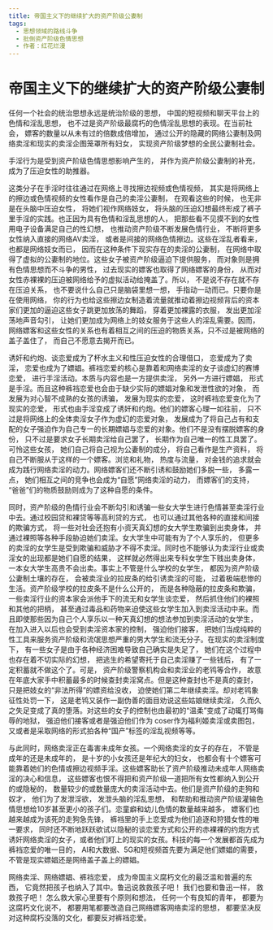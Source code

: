 ```yaml
---
title: 帝国主义下的继续扩大的资产阶级公妻制
tags:
  - 思想领域的路线斗争
  - 批倒资产阶级色情思想
  - 作者：红花烂漫
---
```


# 帝国主义下的继续扩大的资产阶级公妻制

任何一个社会的统治思想永远是统治阶级的思想， 中国的短视频和聊天平台上的色情和淫乱思想， 也不过是资产阶级最腐朽的色情淫乱思想的表现。在当前社会， 嫖客的数量以从未有过的倍数成倍增加， 通过公开的隐藏的网络公妻制及网络卖淫和现实的卖淫企图笼罩所有妇女， 实现资产阶级梦想的全民公妻制社会。

手淫行为是受到资产阶级色情思想影响产生的， 并作为资产阶级公妻制的补充， 成为了压迫女性的助推器。

这类分子在手淫时往往通过在网络上寻找擦边视频或色情视频， 其实是将网络上的擦边或色情视频的女性看作是自己的卖淫公妻制， 在观看这些的时候， 也无非是在头脑中压迫女性， 将她们视作网络妓女， 将头脑的压迫幻想最终形成了裤子里手淫的实践。也正因为具有色情和淫乱思想的人， 把那些看不见摸不到的女性用电子设备满足自己的性幻想， 也推动资产阶级不断发展色情行业， 不断将更多女性纳入直接的网络AV卖淫， 或者是间接的网络色情擦边。这些在淫乱者看来， 也都是网络妓女而已， 因而在这种条件下现实存在的卖淫的公妻制， 在网络中取得了虚拟的公妻制的地位。这些女子被资产阶级逼迫下提供服务， 而对象则是拥有色情思想而不斗争的男性， 过去现实的嫖客也取得了网络嫖客的身份， 从而对女性赤裸裸的压迫被网络给予的虚拟活动给掩盖了。所以， 不是说不存在就不存在压迫关系， 也不要说什么自己只是脑袋里想一想， 手指动一动而已。只要你是在使用网络， 你的行为也给这些擦边女制造着流量就推动着擦边视频背后的资本家们更加的逼迫这些女子跳更加放荡的舞蹈， 穿着更加裸露的衣服， 发出更加淫荡地声音勾引， 让她们更加成为网络上的妓女服务于这些人的淫乱需要。因而， 网络嫖客和这些女性的关系也有着相互之间的压迫的物质关系，只不过是被网络的盖子盖住了， 而自己不愿意去揭开而已。

诱奸和约炮、谈恋爱成为了杯水主义和性压迫女性的合理借口， 恋爱成为了卖淫， 恋爱也成为了嫖娼。裤裆恋爱的核心是靠着和网络卖淫的女子谈虚幻的赛博恋爱， 进行手淫活动。本质与内容也是一方提供卖淫， 另外一方进行嫖娼， 形式是手淫。而且这种裤裆恋爱也会由于缺少实际的嫖娼对象和发泄性欲的对象， 而发展为对心智不成熟的女孩的诱骗， 发展为现实的恋爱， 这时裤裆恋爱变化为了现实的恋爱， 形式也由手淫变成了诱奸和约炮。他们的嫖客心理一如往前， 只不过是将网络上的全体卖淫女子作为虚幻的恋爱对象， 发展成为了将自己占有和支配的女子强迫作为自己专一的长期嫖娼与恋爱的对象。他们不是没有摆脱嫖客的身份， 只不过是要求女子长期卖淫给自己罢了， 长期作为自己唯一的性工具罢了。可怜这些女孩， 她们自己将自己视为公妻制的成分， 将自己看作是生产资料， 将自己不断服从于这样的一个嫖客。浏览和礼物， 热度与流量， 对金钱的追求就会成为践行网络卖淫的动力。网络嫖客们还不断引诱和鼓励她们多脱一些， 多露一点， 她们相互之间的竞争也会成为“自愿”网络卖淫的动力， 而嫖客们的支持， “爸爸”们的物质鼓励则成为了这种自愿的条件。

同时，资产阶级的色情行业会不断勾引和诱骗一些女大学生进行色情甚至卖淫行业中去。通过校园贷和裸贷等等高利贷的方式， 也可以通过其他各种的直接和间接的欺骗方式， 将一些对社会还抱有小资天真幻想的女大学生欺骗到出卖身体， 并通过裸照等各种手段胁迫她们卖淫。女大学生中可能有为了个人享乐的， 但更多的卖淫的女学生是受到欺骗和威胁才不得不卖淫。同时也不能够认为卖淫行业或卖淫女的出现都是她们自愿的结果， 这样就必然得出来专科女学生下贱出卖身体， 一本女大学生高贵不会出卖。事实上不管是什么学校的女学生， 都因为资产阶级公妻制土壤的存在， 会被卖淫业的拉皮条的给引诱卖淫的可能， 过着极端悲惨的生活。资产阶级学校的拉皮条不是什么公开的， 而是各种隐蔽的拉皮条和欺骗， 一些卖淫行业的资本家会派他手下的流无和女学生谈恋爱， 然后抓住他们的裸照和其他的把柄， 甚至通过毒品和药物来迫使这些女学生加入到卖淫活动中来。而且即使那些因为自己个人享乐以一种天真幻想的想法参加到卖淫活动的女学生， 在加入进入以后也会受到卖淫资本家的控制， 强迫他们接客， 把她们当成纯粹的性工具来服务资产阶级和流氓思想严重的男大学生和流无分子。在现实的卖淫制度下， 有一些女子是由于各种经济困难导致自己确实是失足了， 她们在这个过程中也存在着不切实际的幻想， 把逃生的希望寄托于自己卖淫赚了一些钱后， 有了一定积蓄就不做这个了。可是， 资产阶级警察机构会和卖淫业的老鸨等合作， 故意在年底大家手中积蓄最多的时候查封卖淫窝点。但是这种查封也不是真的查封， 只是把妓女的“非法所得”的嫖资给没收， 迫使她们第二年继续卖淫。却对老鸨象征性处罚一下， 这是老鸨又装作一副伪善的面目劝说这些姑娘继续卖淫， 久而久之失足变成了真的堕落。对这些的女子的控制也由最初的“温柔”变成了动辄打骂侮辱的地狱， 强迫他们接客或者是强迫他们作为 coser作为福利姬卖淫或卖图包， 又或者是采取网络的形式拍各种“国产”标签的淫乱视频等等。

与此同时，网络卖淫正在毒害未成年女孩。一个网络卖淫的女子的存在， 不管是成年的还是未成年的， 是十岁的小女孩还是年纪大的妇女， 也都会有十个嫖客可能靠着她们的色情或擦边视频手淫。这些嫖客助长了资产阶级推动未成年人网络卖淫的决心和信息， 这些嫖客也恨不得把和资产阶级一道把所有女性都纳入到公开的或隐秘的， 数量较少的或数量庞大的卖淫活动中去。他们是资产阶级的走狗和奴才， 他们为了发泄淫欲， 发泄头脑的淫乱思想， 和帮助和推动资产阶级灌输色情思想给10岁甚至更小的孩子们。恋童癖和幼儿色情的数量越来越多， 嫖客们也越来越成为该死的走狗急先锋， 裤裆里的手上恋爱成为他们追逐和狩猎女性的唯一要求， 同时还不断地跃跃欲试以隐秘的谈恋爱方式和公开的赤裸裸的约炮方式诱奸网络卖淫的女子，或者他们盯上的现实的女孩。科技的每一个发展都首先成为裤裆恋爱的唯一目的， Al和大数据、5G和短视频首先要为满足他们嫖娼的需要， 不管是现实嫖娼还是网络盖子盖上的嫖娼。

网络卖淫、网络嫖娼、裤裆恋爱， 成为帝国主义腐朽文化的最泛滥和普遍的东西， 它竟然把孩子也纳入了其中。鲁迅说救救孩子吧！ 我们也要和鲁迅一样， 救救孩子吧！ 怎么救大家心里要有个原则和想法， 任何一个有良知的青年， 都要为这腐朽文化说不， 都要用笔都要改造自己网络嫖客网络卖淫的思想， 都要坚决反对这种腐朽没落的文化，都要反对裤裆恋爱。

